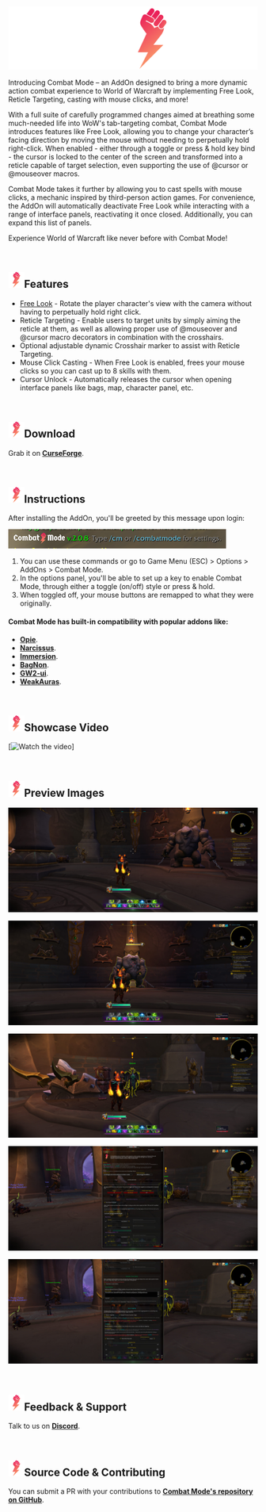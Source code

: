 
<p align="center">
  <img width="512" height="128" src="./cmtitle.svg">
</p>

Introducing Combat Mode – an AddOn designed to bring a more dynamic action combat experience to World of Warcraft by implementing Free Look, Reticle Targeting, casting with mouse clicks, and more!

With a full suite of carefully programmed changes aimed at breathing some much-needed life into WoW's tab-targeting combat, Combat Mode introduces features like Free Look, allowing you to change your character’s facing direction by moving the mouse without needing to perpetually hold right-click. When enabled - either through a toggle or press & hold key bind - the cursor is locked to the center of the screen and transformed into a reticle capable of target selection, even supporting the use of @cursor or @mouseover macros.

Combat Mode takes it further by allowing you to cast spells with mouse clicks, a mechanic inspired by third-person action games. For convenience, the AddOn will automatically deactivate Free Look while interacting with a range of interface panels, reactivating it once closed. Additionally, you can expand this list of panels.

Experience World of Warcraft like never before with Combat Mode!


<br />

## <img width="32" height="32" src="./cmlogo.svg">Features
- [Free Look](https://en.wikipedia.org/wiki/Free_look) - Rotate the player character's view with the camera without having to perpetually hold right click.
- Reticle Targeting - Enable users to target units by simply aiming the reticle at them, as well as allowing proper use of @mouseover and @cursor macro decorators in combination with the crosshairs.
- Optional adjustable dynamic Crosshair marker to assist with Reticle Targeting.
- Mouse Click Casting - When Free Look is enabled, frees your mouse clicks so you can cast up to 8 skills with them.
- Cursor Unlock - Automatically releases the cursor when opening interface panels like bags, map, character panel, etc.

<br />

## <img width="32" height="32" src="./cmlogo.svg">Download

Grab it on [**CurseForge**](https://www.curseforge.com/wow/addons/combat-mode).

<br />

## <img width="32" height="32" src="./cmlogo.svg">Instructions

After installing the AddOn, you'll be greeted by this message upon login:

![previewMsg](./previewMsg.png)

1. You can use these commands or go to Game Menu (ESC) > Options > AddOns > Combat Mode.
2. In the options panel, you'll be able to set up a key to enable Combat Mode, through either a toggle (on/off) style or press & hold.
3. When toggled off, your mouse buttons are remapped to what they were originally.

#### Combat Mode has built-in compatibility with popular addons like:
- [**Opie**](https://www.curseforge.com/wow/addons/opie).
- [**Narcissus**](https://www.curseforge.com/wow/addons/narcissus).
- [**Immersion**](https://legacy.curseforge.com/wow/addons/immersion).
- [**BagNon**](https://www.curseforge.com/wow/addons/bagnon).
- [**GW2-ui**](https://www.curseforge.com/wow/addons/gw2-ui).
- [**WeakAuras**](https://www.curseforge.com/wow/addons/weakauras-2).

<br />

## <img width="32" height="32" src="./cmlogo.svg">Showcase Video

[![Watch the video](./previewGif.gif)]

<br />

## <img width="32" height="32" src="./cmlogo.svg">Preview Images

![preview1](./preview1.jpg)

![preview2](./preview2.jpg)

![preview3](./preview3.jpg)

![previewConfig1](./previewConfig1.jpg)

![previewConfig2](./previewConfig2.jpg)

<br />

## <img width="32" height="32" src="./cmlogo.svg">Feedback & Support

Talk to us on [**Discord**](https://www.discord.gg/5mwBSmz).

<br />

## <img width="32" height="32" src="./cmlogo.svg">Source Code & Contributing

You can submit a PR with your contributions to [**Combat Mode's repository on GitHub**](https://github.com/djsmithdev/combatmode).

<br />